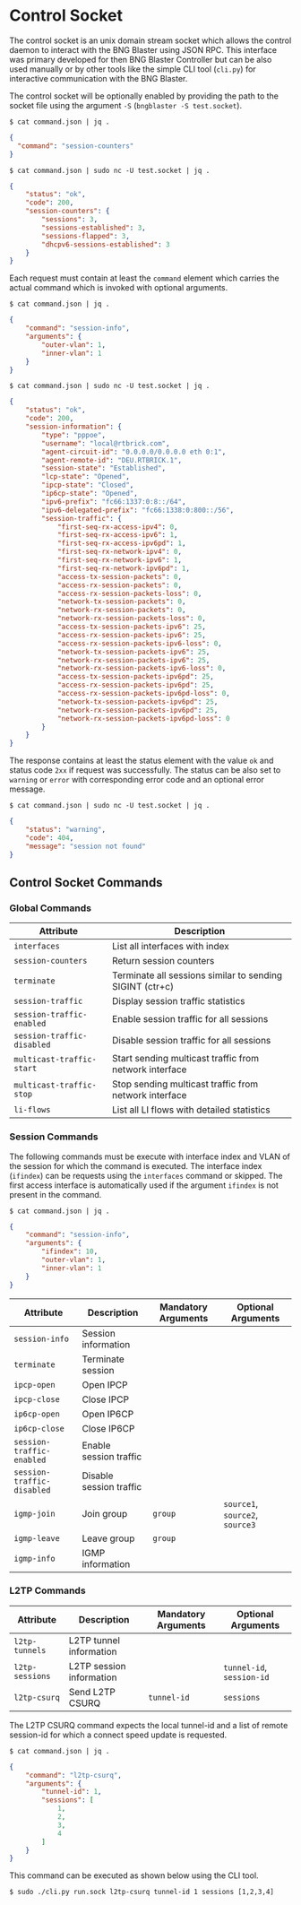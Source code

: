 # Control Socket

The control socket is an unix domain stream socket which allows the control daemon to 
interact with the BNG Blaster using JSON RPC. This interface was primary developed for
then BNG Blaster Controller but can be also used manually or by other tools like the 
simple CLI tool (`cli.py`) for interactive communication with the BNG Blaster. 

The control socket will be optionally enabled by providing the path to the socket file 
using the argument `-S` (`bngblaster -S test.socket`).

`$ cat command.json | jq .`
```json
{
  "command": "session-counters"
}
```
`$ cat command.json | sudo nc -U test.socket | jq .`
```json
{
    "status": "ok",
    "code": 200,
    "session-counters": {
        "sessions": 3,
        "sessions-established": 3,
        "sessions-flapped": 3,
        "dhcpv6-sessions-established": 3
    }
}
```

Each request must contain at least the `command` element which carries 
the actual command which is invoked with optional arguments. 

`$ cat command.json | jq .`
```json
{
    "command": "session-info",
    "arguments": {
        "outer-vlan": 1,
        "inner-vlan": 1
    }
}
```

`$ cat command.json | sudo nc -U test.socket | jq .`
```json
{
    "status": "ok",
    "code": 200,
    "session-information": {
        "type": "pppoe",
        "username": "local@rtbrick.com",
        "agent-circuit-id": "0.0.0.0/0.0.0.0 eth 0:1",
        "agent-remote-id": "DEU.RTBRICK.1",
        "session-state": "Established",
        "lcp-state": "Opened",
        "ipcp-state": "Closed",
        "ip6cp-state": "Opened",
        "ipv6-prefix": "fc66:1337:0:8::/64",
        "ipv6-delegated-prefix": "fc66:1338:0:800::/56",
        "session-traffic": {
            "first-seq-rx-access-ipv4": 0,
            "first-seq-rx-access-ipv6": 1,
            "first-seq-rx-access-ipv6pd": 1,
            "first-seq-rx-network-ipv4": 0,
            "first-seq-rx-network-ipv6": 1,
            "first-seq-rx-network-ipv6pd": 1,
            "access-tx-session-packets": 0,
            "access-rx-session-packets": 0,
            "access-rx-session-packets-loss": 0,
            "network-tx-session-packets": 0,
            "network-rx-session-packets": 0,
            "network-rx-session-packets-loss": 0,
            "access-tx-session-packets-ipv6": 25,
            "access-rx-session-packets-ipv6": 25,
            "access-rx-session-packets-ipv6-loss": 0,
            "network-tx-session-packets-ipv6": 25,
            "network-rx-session-packets-ipv6": 25,
            "network-rx-session-packets-ipv6-loss": 0,
            "access-tx-session-packets-ipv6pd": 25,
            "access-rx-session-packets-ipv6pd": 25,
            "access-rx-session-packets-ipv6pd-loss": 0,
            "network-tx-session-packets-ipv6pd": 25,
            "network-rx-session-packets-ipv6pd": 25,
            "network-rx-session-packets-ipv6pd-loss": 0
        }
    }
}
```

The response contains at least the status element with the value `ok` and status code `2xx` 
if request was successfully. The status can be also set to `warning` or
`error` with corresponding error code and an optional error message. 

`$ cat command.json | sudo nc -U test.socket | jq .`
```json
{
    "status": "warning",
    "code": 404,
    "message": "session not found"
}
```

## Control Socket Commands

### Global Commands

Attribute | Description 
--------- | -----------
`interfaces` | List all interfaces with index
`session-counters` | Return session counters
`terminate` | Terminate all sessions similar to sending SIGINT (ctr+c)
`session-traffic` | Display session traffic statistics | |
`session-traffic-enabled` | Enable session traffic for all sessions
`session-traffic-disabled` | Disable session traffic for all sessions
`multicast-traffic-start` | Start sending multicast traffic from network interface 
`multicast-traffic-stop` | Stop sending multicast traffic from network interface
`li-flows` | List all LI flows with detailed statistics

### Session Commands

The following commands must be execute with interface index and VLAN of the session
for which the command is executed. The interface index (`ifindex`) can be requests using
the `interfaces` command or skipped. The first access interface is automatically used if 
the argument `ifindex` is not present in the command. 

`$ cat command.json | jq .`
```json
{
    "command": "session-info",
    "arguments": {
        "ifindex": 10,
        "outer-vlan": 1,
        "inner-vlan": 1
    }
}
```

Attribute | Description | Mandatory Arguments | Optional Arguments
--------- | ----------- | ------------------- | ------------------ 
`session-info` | Session information | |
`terminate` | Terminate session | |
`ipcp-open`| Open IPCP | |
`ipcp-close` |Close IPCP | |
`ip6cp-open`| Open IP6CP | |
`ip6cp-close` |Close IP6CP | |
`session-traffic-enabled` | Enable session traffic | |
`session-traffic-disabled` | Disable session traffic | |
`igmp-join` | Join group | `group` | `source1`, `source2`, `source3`
`igmp-leave` | Leave group | `group` |
`igmp-info` | IGMP information | |

### L2TP Commands

Attribute | Description | Mandatory Arguments | Optional Arguments
--------- | ----------- | ------------------- | ------------------ 
`l2tp-tunnels` | L2TP tunnel information | |
`l2tp-sessions` | L2TP session information | | `tunnel-id`, `session-id`
`l2tp-csurq`| Send L2TP CSURQ | `tunnel-id` | `sessions`

The L2TP CSURQ command expects the local tunnel-id and a list of remote 
session-id for which a connect speed update is requested.

`$ cat command.json | jq .`
```json
{
    "command": "l2tp-csurq",
    "arguments": {
        "tunnel-id": 1,
        "sessions": [
            1,
            2,
            3,
            4
        ]
    }
}
```

This command can be executed as shown below using the CLI tool. 

`$ sudo ./cli.py run.sock l2tp-csurq tunnel-id 1 sessions [1,2,3,4]` 